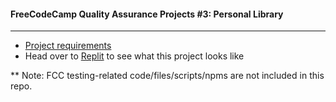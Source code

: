 #### FreeCodeCamp Quality Assurance Projects #3: Personal Library
---
- [Project requirements](https://www.freecodecamp.org/learn/quality-assurance/quality-assurance-projects/personal-library)
- Head over to [Replit](https://personal-library.songluck.repl.co) to see what this project looks like

** Note: FCC testing-related code/files/scripts/npms are not included in this repo.
